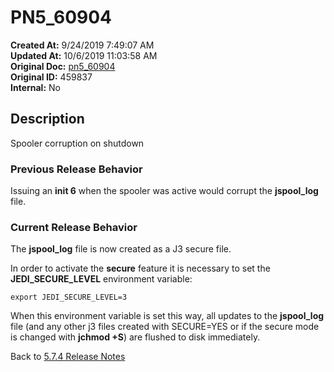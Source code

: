 # PN5_60904

**Created At:** 9/24/2019 7:49:07 AM  
**Updated At:** 10/6/2019 11:03:58 AM  
**Original Doc:** [pn5_60904](https://docs.jbase.com/75024-5-7-4-release-notes/pn5_60904)  
**Original ID:** 459837  
**Internal:** No  

## Description

Spooler corruption on shutdown

### Previous Release Behavior

Issuing an **init 6** when the spooler was active would corrupt the **jspool\_log** file.

### Current Release Behavior

The **jspool\_log** file is now created as a J3 secure file.

In order to activate the **secure** feature it is necessary to set the **JEDI\_SECURE\_LEVEL** environment variable:

```
export JEDI_SECURE_LEVEL=3
```

When this environment variable is set this way, all updates to the **jspool\_log** file (and any other j3 files created with SECURE=YES or if the secure mode is changed with **jchmod +S**) are flushed to disk immediately.

Back to [5.7.4 Release Notes](./../README.md)
